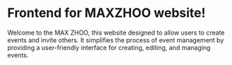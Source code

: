# Frontend for MAXZHOO website!

Welcome to the MAX ZHOO, this website designed to allow users to create events and invite others.
It simplifies the process of event management by providing a user-friendly interface for creating, editing, and managing events.
